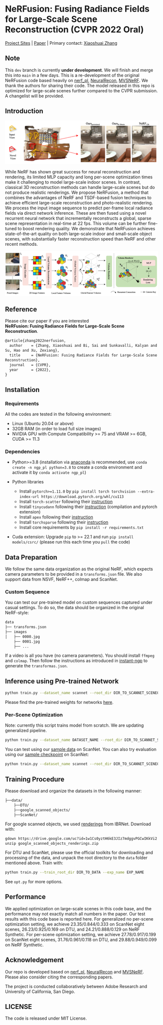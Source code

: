 # NeRFusion: Fusing Radiance Fields for Large-Scale Scene Reconstruction (CVPR 2022 Oral)

[Project Sites](https://jetd1.github.io/NeRFusion-Web/)
 | [Paper](https://arxiv.org/abs/2203.11283) |
Primary contact: [Xiaoshuai Zhang](https://jetd1.github.io/NeRFusion-Web/)

## Note

This `dev` branch is currently **under development**. We will finish and merge this into `main` in a few days. This is a re-development of the original NeRFusion code based heavily on [nerf_pl](https://github.com/kwea123/nerf_pl), [NeuralRecon](https://github.com/zju3dv/NeuralRecon), [MVSNeRF](https://github.com/apchenstu/mvsnerf). We thank the authors for sharing their code. The model released in this repo is optimized for large-scale scenes further compared to the CVPR submission. A changelist will be provided.


## Introduction

<img src="./assets/teaser.png" />

While NeRF has shown great success for neural reconstruction and rendering, its limited MLP capacity and long per-scene optimization times make it challenging to model large-scale indoor scenes. In contrast, classical 3D reconstruction methods can handle large-scale scenes but do not produce realistic renderings. We propose NeRFusion, a method that combines the advantages of NeRF and TSDF-based fusion techniques to achieve efficient large-scale reconstruction and photo-realistic rendering. We process the input image sequence to predict per-frame local radiance fields via direct network inference. These are then fused using a novel recurrent neural network that incrementally reconstructs a global, sparse scene representation in real-time at 22 fps. This volume can be further fine-tuned to boost rendering quality. We demonstrate that NeRFusion achieves state-of-the-art quality on both large-scale indoor and small-scale object scenes, with substantially faster reconstruction speed than NeRF and other recent methods.

<img src="./assets/pipeline.png" />

## Reference
Please cite our paper if you are interested   
 <strong>NeRFusion: Fusing Radiance Fields for Large-Scale Scene Reconstruction</strong>.  &nbsp;&nbsp;&nbsp; 
```
@article{zhang2022nerfusion,
  author    = {Zhang, Xiaoshuai and Bi, Sai and Sunkavalli, Kalyan and Su, Hao and Xu, Zexiang},
  title     = {NeRFusion: Fusing Radiance Fields for Large-Scale Scene Reconstruction},
  journal   = {CVPR},
  year      = {2022},
}
```


## Installation

### Requirements
All the codes are tested in the following environment:
* Linux (Ubuntu 20.04 or above)
* 32GB RAM (in order to load full size images)
* NVIDIA GPU with Compute Compatibility >= 75 and VRAM >= 6GB, CUDA >= 11.3

### Dependencies
* Python>=3.8 (installation via [anaconda](https://www.anaconda.com/distribution/) is recommended, use `conda create -n ngp_pl python=3.8` to create a conda environment and activate it by `conda activate ngp_pl`)
* Python libraries
    * Install `pytorch>=1.11.0` by `pip install torch torchvision --extra-index-url https://download.pytorch.org/whl/cu113`
    * Install `torch-scatter` following their [instruction](https://github.com/rusty1s/pytorch_scatter#installation)
    * Install `tinycudann` following their [instruction](https://github.com/NVlabs/tiny-cuda-nn#requirements) (compilation and pytorch extension)
    * Install `apex` following their [instruction](https://github.com/NVIDIA/apex#linux)
    * Install `torchsparse` following their [instruction](https://github.com/mit-han-lab/torchsparse#installation)
    * Install core requirements by `pip install -r requirements.txt`

* Cuda extension: Upgrade `pip` to >= 22.1 and run `pip install models/csrc/` (please run this each time you `pull` the code)

## Data Preparation
We follow the same data organization as the original NeRF, which expects camera parameters to be provided in a `transforms.json` file. We also support data from NSVF, NeRF++, colmap and ScanNet.

### Custom Sequence
You can test our pre-trained model on custom sequences captured under casual settings. To do so, the data should be organized in the original NeRF-style:

```
data
├── transforms.json
├── images
│   ├── 0000.jpg
    ├── 0001.jpg
    ├── ...
```

If a video is all you have (no camera parameters). You should install `ffmpeg` and `colmap`. Then follow the instructions as introduced in [instant-ngp](https://github.com/NVlabs/instant-ngp/blob/master/scripts/colmap2nerf.py) to generate the `transformas.json`.

## Inference using Pre-trained Network
```bash
python train.py --dataset_name scannet --root_dir DIR_TO_SCANNET_SCENE0000_01 --exp_name EXP_NAME --ckpt_path PATH_TO_G_CKPT
```
Please find the pre-trained weights for networks [here](https://drive.google.com/file/d/1YjwO1Q2CAn7tdnwVzDgL_iEH_m7cSiHW/view?usp=sharing).

### Per-Scene Optimization
Note: currently this script trains model from scratch. We are updating generalized pipeline.
```bash
python train.py --dataset_name DATASET_NAME --root_dir DIR_TO_SCANNET_SCENE --exp_name EXP_NAME
```

You can test using our [sample data](https://drive.google.com/file/d/1vy5whVQbMcyKTK5W0LJsTlDgCS7wGih7/view?usp=sharing) on ScanNet. You can also try evaluation using our [sample checkpoint](https://drive.google.com/file/d/1wHSPMSGhy1TVSWCYttz2JDNUTMTeI9w0/view?usp=sharing) on ScanNet:
```bash
python train.py --dataset_name scannet --root_dir DIR_TO_SCANNET_SCENE0000_01 --exp_name EXP_NAME --val_only --ckpt_path PATH_TO_SCANNET_SCENE0000_01_CKPT
```

## Training Procedure

Please download and organize the datasets in the following manner:
```
├──data/
    ├──DTU/
    ├──google_scanned_objects/
    ├──ScanNet/
```

For google scanned objects, we used [renderings](https://drive.google.com/file/d/1w1Cs0yztH6kE3JIz7mdggvPGCwIKkVi2/view?usp=sharing) from IBRNet. Download with:

```
gdown https://drive.google.com/uc?id=1w1Cs0yztH6kE3JIz7mdggvPGCwIKkVi2
unzip google_scanned_objects_renderings.zip
```

For DTU and ScanNet, please use the official toolkits for downloading and processing of the data, and unpack the root directory to the `data` folder mentioned above. Train with:

```bash
python train.py --train_root_dir DIR_TO_DATA --exp_name EXP_NAME
```

See `opt.py` for more options.


## Performance

We applied optimization on large-scale scenes in this code base, and the performance may not exactly match all numbers in the paper. Our test results with this code base is reported here. For generalized no per-scene optimization setting, we achieve 23.35/0.844/0.333 on ScanNet eight scenes, 26.23/0.925/0.169 on DTU, and 24.21/0.888/0.129 on NeRF Synthetic. For per-scene optimization setting, we achieve 27.78/0.917/0.199 on ScanNet eight scenes, 31.76/0.961/0.118 on DTU, and 29.88/0.949/0.099 on NeRF Synthetic.


## Acknowledgement
Our repo is developed based on [nerf_pl](https://github.com/kwea123/nerf_pl), [NeuralRecon](https://github.com/zju3dv/NeuralRecon) and [MVSNeRF](https://github.com/apchenstu/mvsnerf). Please also consider citing the corresponding papers. 

The project is conducted collaboratively between Adobe Research and University of California, San Diego. 

## LICENSE

The code is released under MIT License.
